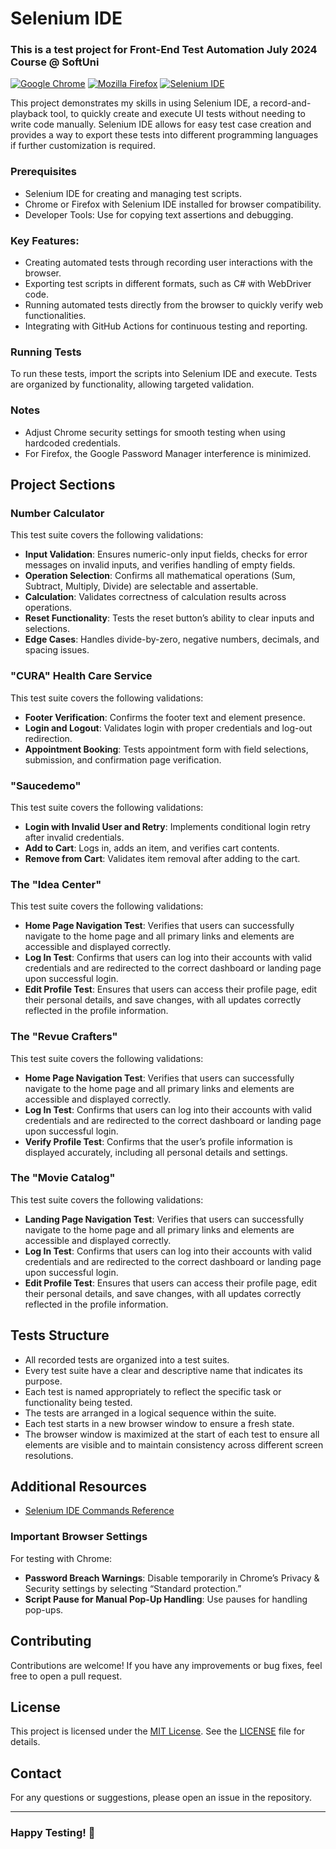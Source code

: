 # Selenium IDE
### This is a test project for Front-End Test Automation July 2024 Course @ SoftUni

[![Google Chrome](https://img.shields.io/badge/tested%20on-Google%20Chrome-4285F4.svg)](https://www.google.com/chrome/)
[![Mozilla Firefox](https://img.shields.io/badge/tested%20on-Mozilla%20Firefox-FF7139.svg)](https://www.mozilla.org/firefox/)
[![Selenium IDE](https://img.shields.io/badge/tested%20with-Selenium%20IDE-FF6C37.svg)](https://www.selenium.dev/selenium-ide/)

This project demonstrates my skills in using Selenium IDE, a record-and-playback tool, to quickly create and execute UI tests without needing to write code manually. Selenium IDE allows for easy test case creation and provides a way to export these tests into different programming languages if further customization is required.

### Prerequisites
- Selenium IDE for creating and managing test scripts.
- Chrome or Firefox with Selenium IDE installed for browser compatibility.
- Developer Tools: Use for copying text assertions and debugging.

### Key Features:
- Creating automated tests through recording user interactions with the browser.
- Exporting test scripts in different formats, such as C# with WebDriver code.
- Running automated tests directly from the browser to quickly verify web functionalities.
- Integrating with GitHub Actions for continuous testing and reporting.

### Running Tests
To run these tests, import the scripts into Selenium IDE and execute. Tests are organized by functionality, allowing targeted validation.

### Notes
- Adjust Chrome security settings for smooth testing when using hardcoded credentials.
- For Firefox, the Google Password Manager interference is minimized.
  
## Project Sections

### Number Calculator
This test suite covers the following validations:
- **Input Validation**: Ensures numeric-only input fields, checks for error messages on invalid inputs, and verifies handling of empty fields.
- **Operation Selection**: Confirms all mathematical operations (Sum, Subtract, Multiply, Divide) are selectable and assertable.
- **Calculation**: Validates correctness of calculation results across operations.
- **Reset Functionality**: Tests the reset button’s ability to clear inputs and selections.
- **Edge Cases**: Handles divide-by-zero, negative numbers, decimals, and spacing issues.

### "CURA" Health Care Service
This test suite covers the following validations:
- **Footer Verification**: Confirms the footer text and element presence.
- **Login and Logout**: Validates login with proper credentials and log-out redirection.
- **Appointment Booking**: Tests appointment form with field selections, submission, and confirmation page verification.

### "Saucedemo"
This test suite covers the following validations:
- **Login with Invalid User and Retry**: Implements conditional login retry after invalid credentials.
- **Add to Cart**: Logs in, adds an item, and verifies cart contents.
- **Remove from Cart**: Validates item removal after adding to the cart.

 ### The "Idea Center" 
This test suite covers the following validations:
- **Home Page Navigation Test**: Verifies that users can successfully navigate to the home page and all primary links and elements are accessible and displayed correctly.
- **Log In Test**: Confirms that users can log into their accounts with valid credentials and are redirected to the correct dashboard or landing page upon successful login.
- **Edit Profile Test**: Ensures that users can access their profile page, edit their personal details, and save changes, with all updates correctly reflected in the profile information.

### The "Revue Crafters"
This test suite covers the following validations:
- **Home Page Navigation Test**: Verifies that users can successfully navigate to the home page and all primary links and elements are accessible and displayed correctly.
- **Log In Test**: Confirms that users can log into their accounts with valid credentials and are redirected to the correct dashboard or landing page upon successful login.
- **Verify Profile Test**: Confirms that the user’s profile information is displayed accurately, including all personal details and settings.

### The "Movie Catalog" 
This test suite covers the following validations:
- **Landing Page Navigation Test**: Verifies that users can successfully navigate to the home page and all primary links and elements are accessible and displayed correctly.
- **Log In Test**: Confirms that users can log into their accounts with valid credentials and are redirected to the correct dashboard or landing page upon successful login.
- **Edit Profile Test**: Ensures that users can access their profile page, edit their personal details, and save changes, with all updates correctly reflected in the profile information.

## Tests Structure
- All recorded tests are organized into a test suites.
- Every test suite have a clear and descriptive name that indicates its purpose.
-	Each test is named appropriately to reflect the specific task or functionality being tested.
-	The tests are arranged in a logical sequence within the suite.
-	Each test starts in a new browser window to ensure a fresh state.
-	The browser window is maximized at the start of each test to ensure all elements are visible and to maintain consistency across different screen resolutions.

## Additional Resources
- [Selenium IDE Commands Reference](https://www.selenium.dev/selenium-ide/docs/en/api/commands)

### Important Browser Settings
For testing with Chrome:
- **Password Breach Warnings**: Disable temporarily in Chrome’s Privacy & Security settings by selecting “Standard protection.”
- **Script Pause for Manual Pop-Up Handling**: Use pauses for handling pop-ups.
  
## Contributing
Contributions are welcome! If you have any improvements or bug fixes, feel free to open a pull request.

## License
This project is licensed under the [MIT License](LICENSE). See the [LICENSE](LICENSE) file for details.

## Contact
For any questions or suggestions, please open an issue in the repository.

---
### Happy Testing! 🚀
